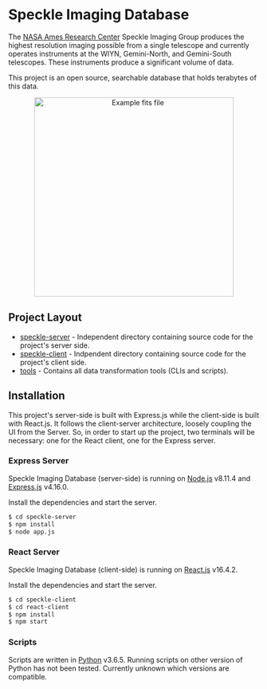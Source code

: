 # Speckle Imaging Database

The [NASA Ames Research Center](https://www.nasa.gov/ames) Speckle Imaging Group produces the highest resolution imaging possible from a single telescope and currently operates instruments at the WIYN, Gemini-North, and Gemini-South telescopes. These instruments produce a significant volume of data.

This project is an open source, searchable database that holds terabytes of this data. 

<p align="center">
<img src="https://i.imgur.com/OjLYFA8.png" alt="Example fits file" class="center" height="400" width="400">
</p>

## Project Layout
- [speckle-server](https://github.com/exlunae/speckle-imaging/tree/master/speckle-server) - Independent directory containing source code for the project's server side.
- [speckle-client](https://github.com/exlunae/speckle-imaging/tree/master/speckle-client) - Indpendent directory containing source code for the project's client side.
- [tools](https://github.com/exlunae/speckle-imaging/tree/master/scripts) - Contains all data transformation tools (CLIs and scripts). 
## Installation
This project's server-side is built with Express.js while the client-side is built with React.js. It follows the client-server architecture, loosely coupling the UI from the Server. So, in order to start up the project, two terminals will be necessary: one for the React client, one for the Express server. 
### Express Server
Speckle Imaging Database (server-side) is running on [Node.js](https://nodejs.org/) v8.11.4 and [Express.js](https://expressjs.com/) v4.16.0.

Install the dependencies and start the server.

```sh
$ cd speckle-server
$ npm install
$ node app.js
```

### React Server

Speckle Imaging Database (client-side) is running on [React.js](https://reactjs.org/) v16.4.2. 

Install the dependencies and start the server.

```sh
$ cd speckle-client
$ cd react-client
$ npm install
$ npm start
```
### Scripts 

Scripts are written in [Python](https://www.python.org/downloads/release/python-365/) v3.6.5. Running scripts on other version of Python has not been tested. Currently unknown which versions are compatible.


